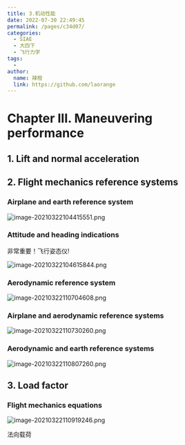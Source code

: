 ```yaml
---
title: 3.机动性能
date: 2022-07-30 22:49:45
permalink: /pages/c34d07/
categories:
  - SIAE
  - 大四下
  - 飞行力学
tags:
  - 
author: 
  name: 辣橙
  link: https://github.com/laorange
---
```

# Chapter III. Maneuvering performance

## 1. Lift and normal acceleration

## 2. Flight mechanics reference systems

### Airplane and earth reference system

<img :src="$withBase('/img/SIAE/大四下/飞行力学/image-20210322104415551.png')" alt="image-20210322104415551.png">

### Attitude and heading indications 

非常重要！飞行姿态仪!

<img :src="$withBase('/img/SIAE/大四下/飞行力学/image-20210322104615844.png')" alt="image-20210322104615844.png">

### Aerodynamic reference system

<img :src="$withBase('/img/SIAE/大四下/飞行力学/image-20210322110704608.png')" alt="image-20210322110704608.png">

### Airplane and aerodynamic reference systems

<img :src="$withBase('/img/SIAE/大四下/飞行力学/image-20210322110730260.png')" alt="image-20210322110730260.png">

### Aerodynamic and earth reference systems

<img :src="$withBase('/img/SIAE/大四下/飞行力学/image-20210322110807260.png')" alt="image-20210322110807260.png">

## 3. Load factor

### Flight mechanics equations

<img :src="$withBase('/img/SIAE/大四下/飞行力学/image-20210322110919246.png')" alt="image-20210322110919246.png">



法向载荷